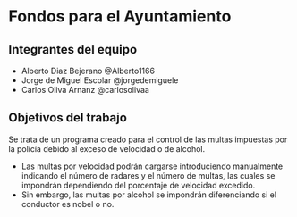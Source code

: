 ﻿# Fondos para el Ayuntamiento

## Integrantes del equipo
- Alberto Diaz Bejerano @Alberto1166
- Jorge de Miguel Escolar @jorgedemiguele
- Carlos Oliva Arnanz @carlosolivaa


## Objetivos del trabajo
Se trata de un programa creado para el control de las multas impuestas por la policía debido al exceso de velocidad o de alcohol.
- Las multas por velocidad podrán cargarse introduciendo manualmente indicando el número de radares y el número de multas, las cuales se impondrán dependiendo del porcentaje de velocidad excedido.
- Sin embargo, las multas por alcohol se impondrán diferenciando si el conductor es nobel o no.
